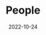 ---
title: People
date: 2022-10-24

type: landing

sections:
  - block: people
    content:
      title: Meet the Team
      # Choose which groups/teams of users to display.
      #   Edit `user_groups` in each user's profile to add them to one or more of these groups.
      user_groups:
          - Doctoral Students
          - Master's Students
          - Scientist
          - Professor
      sort_by: Params.order
      sort_ascending: true
    design:
      show_interests: false
      show_role: true
      show_social: true
---